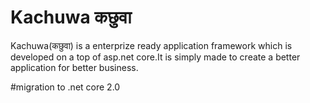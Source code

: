 # Kachuwa कछुवा 
Kachuwa(कछुवा) is a enterprize ready application framework which is developed on a top of asp.net core.It is simply made to create a better application for better business.

#migration to .net core 2.0